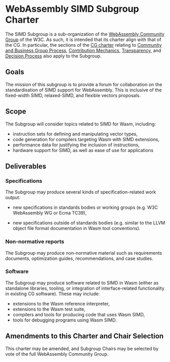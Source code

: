 # WebAssembly SIMD Subgroup Charter

The SIMD Subgroup is a sub-organization of the
[WebAssembly Community Group](https://www.w3.org/community/webassembly/)
of the W3C.
As such, it is intended that its charter align with that of the CG. In particular, 
the sections of the [CG charter](https://webassembly.github.io/cg-charter/) relating to
[Community and Business Group Process](https://webassembly.github.io/cg-charter/#process),
[Contribution Mechanics](https://webassembly.github.io/cg-charter/#contrib),
[Transparency](https://webassembly.github.io/cg-charter/#transparency),
and
[Decision Process](https://webassembly.github.io/cg-charter/#decision)
also apply to the Subgroup.

## Goals

The mission of this subgroup is to provide a forum for collaboration on the standardisation of SIMD support for WebAssembly. This is inclusive of the fixed-width SIMD, relaxed-SIMD, and flexible vectors proposals.

## Scope

The Subgroup will consider topics related to SIMD for Wasm, including:

- instruction sets for defining and manipulating vector types,
- code generation for compilers targeting Wasm with SIMD extensions,
- performance data for justifying the inclusion of instructions,
- hardware support for SIMD, as well as ease of use for applications

## Deliverables

### Specifications

The Subgroup may produce several kinds of specification-related work output:

- new specifications in standards bodies or working groups
  (e.g. W3C WebAssembly WG or Ecma TC39),

- new specifications outside of standards bodies
  (e.g. similar to the LLVM object file format documentation in Wasm tool conventions).

### Non-normative reports

The Subgroup may produce non-normative material such as requirements
documents, optimization guides, recommendations, and case studies.

### Software

The Subgroup may produce software related to SIMD in Wasm
(either as standalone libraries, tooling, or integration of interface-related functionality in existing CG software).
These may include:

- extensions to the Wasm reference interpreter,
- extensions to the Wasm test suite,
- compilers and tools for producing code that uses Wasm SIMD,
- tools for debugging programs using Wasm SIMD.

## Amendments to this Charter and Chair Selection

This charter may be amended, and Subgroup Chairs may be selected by vote of the full WebAssembly Community Group.
